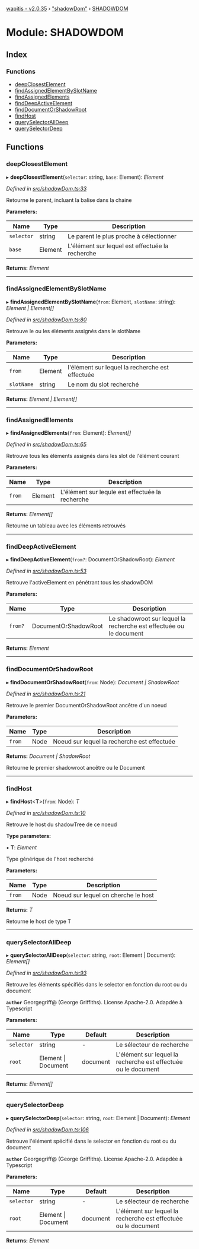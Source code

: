 [wapitis - v2.0.35](../README.md) › ["shadowDom"](_shadowdom_.md) › [SHADOWDOM](_shadowdom_.shadowdom.md)

# Module: SHADOWDOM

## Index

### Functions

* [deepClosestElement](_shadowdom_.shadowdom.md#deepclosestelement)
* [findAssignedElementBySlotName](_shadowdom_.shadowdom.md#findassignedelementbyslotname)
* [findAssignedElements](_shadowdom_.shadowdom.md#findassignedelements)
* [findDeepActiveElement](_shadowdom_.shadowdom.md#finddeepactiveelement)
* [findDocumentOrShadowRoot](_shadowdom_.shadowdom.md#finddocumentorshadowroot)
* [findHost](_shadowdom_.shadowdom.md#findhost)
* [querySelectorAllDeep](_shadowdom_.shadowdom.md#queryselectoralldeep)
* [querySelectorDeep](_shadowdom_.shadowdom.md#queryselectordeep)

## Functions

###  deepClosestElement

▸ **deepClosestElement**(`selector`: string, `base`: Element): *Element*

*Defined in [src/shadowDom.ts:33](https://github.com/NicolasBoyer/wapitis/blob/4592d80/src/shadowDom.ts#L33)*

Retourne le parent, incluant la balise <slot> dans la chaine

**Parameters:**

Name | Type | Description |
------ | ------ | ------ |
`selector` | string | Le parent le plus proche à célectionner |
`base` | Element | L'élément sur lequel est effectuée la recherche |

**Returns:** *Element*

___

###  findAssignedElementBySlotName

▸ **findAssignedElementBySlotName**(`from`: Element, `slotName`: string): *Element | Element[]*

*Defined in [src/shadowDom.ts:80](https://github.com/NicolasBoyer/wapitis/blob/4592d80/src/shadowDom.ts#L80)*

Retrouve le ou les éléments assignés dans le slotName

**Parameters:**

Name | Type | Description |
------ | ------ | ------ |
`from` | Element | l'élément sur lequel la recherche est effectuée |
`slotName` | string | Le nom du slot recherché |

**Returns:** *Element | Element[]*

___

###  findAssignedElements

▸ **findAssignedElements**(`from`: Element): *Element[]*

*Defined in [src/shadowDom.ts:65](https://github.com/NicolasBoyer/wapitis/blob/4592d80/src/shadowDom.ts#L65)*

Retrouve tous les éléments assignés dans les slot de l'élément courant

**Parameters:**

Name | Type | Description |
------ | ------ | ------ |
`from` | Element | L'élément sur lequle est effectuée la recherche |

**Returns:** *Element[]*

Retourne un tableau avec les éléments retrouvés

___

###  findDeepActiveElement

▸ **findDeepActiveElement**(`from?`: DocumentOrShadowRoot): *Element*

*Defined in [src/shadowDom.ts:53](https://github.com/NicolasBoyer/wapitis/blob/4592d80/src/shadowDom.ts#L53)*

Retrouve l'activeElement en pénétrant tous les shadowDOM

**Parameters:**

Name | Type | Description |
------ | ------ | ------ |
`from?` | DocumentOrShadowRoot | Le shadowroot sur lequel la recherche est effectuée ou le document |

**Returns:** *Element*

___

###  findDocumentOrShadowRoot

▸ **findDocumentOrShadowRoot**(`from`: Node): *Document | ShadowRoot*

*Defined in [src/shadowDom.ts:21](https://github.com/NicolasBoyer/wapitis/blob/4592d80/src/shadowDom.ts#L21)*

Retrouve le premier DocumentOrShadowRoot ancêtre d'un noeud

**Parameters:**

Name | Type | Description |
------ | ------ | ------ |
`from` | Node | Noeud sur lequel la recherche est effectuée |

**Returns:** *Document | ShadowRoot*

Retourne le premier shadowroot ancêtre ou le Document

___

###  findHost

▸ **findHost**<**T**>(`from`: Node): *T*

*Defined in [src/shadowDom.ts:10](https://github.com/NicolasBoyer/wapitis/blob/4592d80/src/shadowDom.ts#L10)*

Retrouve le host du shadowTree de ce noeud

**Type parameters:**

▪ **T**: *Element*

Type générique de l'host recherché

**Parameters:**

Name | Type | Description |
------ | ------ | ------ |
`from` | Node | Noeud sur lequel on cherche le host |

**Returns:** *T*

Retourne le host de type T

___

###  querySelectorAllDeep

▸ **querySelectorAllDeep**(`selector`: string, `root`: Element | Document): *Element[]*

*Defined in [src/shadowDom.ts:93](https://github.com/NicolasBoyer/wapitis/blob/4592d80/src/shadowDom.ts#L93)*

Retrouve les éléments spécifiés dans le selector en fonction du root ou du document

**`author`** Georgegriff@ (George Griffiths). License Apache-2.0. Adapdée à Typescript

**Parameters:**

Name | Type | Default | Description |
------ | ------ | ------ | ------ |
`selector` | string | - | Le sélecteur de recherche |
`root` | Element &#124; Document |  document | L'élément sur lequel la recherche est effectuée ou le document |

**Returns:** *Element[]*

___

###  querySelectorDeep

▸ **querySelectorDeep**(`selector`: string, `root`: Element | Document): *Element*

*Defined in [src/shadowDom.ts:106](https://github.com/NicolasBoyer/wapitis/blob/4592d80/src/shadowDom.ts#L106)*

Retrouve l'élément spécifié dans le selector en fonction du root ou du document

**`author`** Georgegriff@ (George Griffiths). License Apache-2.0. Adapdée à Typescript

**Parameters:**

Name | Type | Default | Description |
------ | ------ | ------ | ------ |
`selector` | string | - | Le sélecteur de recherche |
`root` | Element &#124; Document |  document | L'élément sur lequel la recherche est effectuée ou le document |

**Returns:** *Element*
